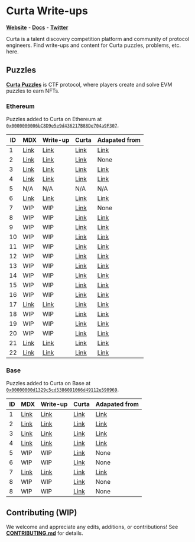 # Curta Write-ups

[**Website**](https://curta.wtf) - [**Docs**](https://curta.wtf/docs) - [**Twitter**](https://twitter.com/curta_ctf)

Curta is a talent discovery competition platform and community of protocol engineers. Find write-ups and content for Curta puzzles, problems, etc. here.

## Puzzles

[**Curta Puzzles**](https://curta.wtf/docs/puzzles/overview) is CTF protocol, where players create and solve EVM puzzles to earn NFTs.

### Ethereum

Puzzles added to Curta on Ethereum at [`0x0000000006bC8D9e5e9d436217B88De704a9F307`](https://etherscan.io/address/0x0000000006bC8D9e5e9d436217B88De704a9F307).

| ID  | MDX                         | Write-up                                         | Curta                                   | Adapated from                                                                                                                            |
| --- | --------------------------- | ------------------------------------------------ | --------------------------------------- | ---------------------------------------------------------------------------------------------------------------------------------------- |
| 1   | [Link](/puzzles/eth/1.mdx)  | [Link](https://curta.wtf/puzzle/eth:1/write-up)  | [Link](https://curta.wtf/puzzle/eth:1)  | [Link](https://twitter.com/fiveoutofnine/status/1632257580960546816)                                                                     |
| 2   | [Link](/puzzles/eth/2.mdx)  | [Link](https://curta.wtf/puzzle/eth:2/write-up)  | [Link](https://curta.wtf/puzzle/eth:2)  | None                                                                                                                                     |
| 3   | [Link](/puzzles/eth/3.mdx)  | [Link](https://curta.wtf/puzzle/eth:3/write-up)  | [Link](https://curta.wtf/puzzle/eth:3)  | [Link](https://twitter.com/rileyholterhus/status/1637905710095933441)                                                                    |
| 4   | [Link](/puzzles/eth/4.mdx)  | [Link](https://curta.wtf/puzzle/eth:4/write-up)  | [Link](https://curta.wtf/puzzle/eth:4)  | [Link](https://hackmd.io/@xNSnimr_Rk68TArjAjMQvw/HkypUNJW2)                                                                              |
| 5   | N/A                         | N/A                                              | N/A                                     | N/A                                                                                                                                      |
| 6   | [Link](/puzzles/eth/6.mdx)  | [Link](https://curta.wtf/puzzle/eth:6/write-up)  | [Link](https://curta.wtf/puzzle/eth:6)  | [Link](https://hackmd.io/@IeEhYVhsSYa8OCSUqHthzQ/rJVIJViZn)                                                                              |
| 7   | WIP                         | WIP                                              | [Link](https://curta.wtf/puzzle/eth:7)  | None                                                                                                                                     |
| 8   | WIP                         | WIP                                              | [Link](https://curta.wtf/puzzle/eth:8)  | [Link](https://twitter.com/gf_256/status/1651346013792227332)                                                                            |
| 9   | WIP                         | WIP                                              | [Link](https://curta.wtf/puzzle/eth:9)  | [Link](https://github.com/clabby/curta-puzzle/blob/8fbfb95db1f5fa90911246aa177b153e04dffba5/test/Challenge.t.sol)                        |
| 10  | WIP                         | WIP                                              | [Link](https://curta.wtf/puzzle/eth:10) | [Link](https://twitter.com/fiveoutofnine/status/1658930303019122688)                                                                     |
| 11  | WIP                         | WIP                                              | [Link](https://curta.wtf/puzzle/eth:11) | [Link](https://github.com/leonardoalt/baby_its_me/tree/ce6de115dda28ff5357f1dfa99f4e724a18b9b29/solution)                                |
| 12  | WIP                         | WIP                                              | [Link](https://curta.wtf/puzzle/eth:12) | [Link](https://twitter.com/0xKaden/status/1664026474813489153)                                                                           |
| 13  | WIP                         | WIP                                              | [Link](https://curta.wtf/puzzle/eth:13) | [Link](https://twitter.com/exp_table/status/1678260264893026305)                                                                         |
| 14  | WIP                         | WIP                                              | [Link](https://curta.wtf/puzzle/eth:14) | [Link](https://twitter.com/jtriley_eth/status/1683203592344473601)                                                                       |
| 15  | WIP                         | WIP                                              | [Link](https://curta.wtf/puzzle/eth:15) | [Link](https://twitter.com/zachobront/status/1688247687613743105)                                                                        |
| 16  | WIP                         | WIP                                              | [Link](https://curta.wtf/puzzle/eth:16) | [Link](https://twitter.com/devtooligan/status/1694746398326128777)                                                                       |
| 17  | [Link](/puzzles/eth/17.mdx) | [Link](https://curta.wtf/puzzle/eth:17/write-up) | [Link](https://curta.wtf/puzzle/eth:17) | [Link](https://github.com/hrkrshnn/notes/blob/1e1723cb089f16ae4faf1ab7da266be585d248b2/2023/curta.md)                                    |
| 18  | WIP                         | WIP                                              | [Link](https://curta.wtf/puzzle/eth:18) | [Link](https://twitter.com/eth_call/status/1706029458275119205)                                                                          |
| 19  | WIP                         | WIP                                              | [Link](https://curta.wtf/puzzle/eth:19) | [Link](https://twitter.com/sqrtrev/status/1727198251852636467)                                                                           |
| 20  | WIP                         | WIP                                              | [Link](https://curta.wtf/puzzle/eth:20) | [Link](https://twitter.com/vinami/status/1728482477965213760)                                                                            |
| 21  | [Link](/puzzles/eth/21.mdx) | [Link](https://curta.wtf/puzzle/eth:21/write-up) | [Link](https://curta.wtf/puzzle/eth:21) | [Link](https://github.com/chainlight-io/publications/tree/417d1475d3b7057db6e0da2cbaba6104576f3d20/ctf-writeups/curta-cup/Submerged)     |
| 22  | [Link](/puzzles/eth/22.mdx) | [Link](https://curta.wtf/puzzle/eth:22/write-up) | [Link](https://curta.wtf/puzzle/eth:22) | [Link](https://github.com/chainlight-io/publications/tree/417d1475d3b7057db6e0da2cbaba6104576f3d20/ctf-writeups/curta-cup/Stake%20Frens) |

### Base

Puzzles added to Curta on Base at [`0x00000000d1329c5cd5386091066d49112e590969`](https://basescan.org/address/0x00000000d1329c5cd5386091066d49112e590969).

| ID  | MDX                         | Write-up                                         | Curta                                   | Adapated from                                                                                                                                          |
| --- | --------------------------- | ------------------------------------------------ | --------------------------------------- | ------------------------------------------------------------------------------------------------------------------------------------------------------ |
| 1   | [Link](/puzzles/base/1.mdx) | [Link](https://curta.wtf/puzzle/base:1/write-up) | [Link](https://curta.wtf/puzzle/base:1) | [Link](https://github.com/chainlight-io/publications/tree/417d1475d3b7057db6e0da2cbaba6104576f3d20/ctf-writeups/curta-cup/Usurper's%20Throne)          |
| 2   | [Link](/puzzles/base/2.mdx) | [Link](https://curta.wtf/puzzle/base:2/write-up) | [Link](https://curta.wtf/puzzle/base:2) | [Link](https://github.com/chainlight-io/publications/blob/417d1475d3b7057db6e0da2cbaba6104576f3d20/ctf-writeups/curta-cup/AddressGame/writeup.md)      |
| 3   | [Link](/puzzles/base/3.mdx) | [Link](https://curta.wtf/puzzle/base:3/write-up) | [Link](https://curta.wtf/puzzle/base:3) | [Link](https://github.com/chainlight-io/publications/blob/417d1475d3b7057db6e0da2cbaba6104576f3d20/ctf-writeups/curta-cup/LatentRisk/writeup.md)       |
| 4   | [Link](/puzzles/base/4.mdx) | [Link](https://curta.wtf/puzzle/base:4/write-up) | [Link](https://curta.wtf/puzzle/base:4) | [Link](https://github.com/chainlight-io/publications/tree/417d1475d3b7057db6e0da2cbaba6104576f3d20/ctf-writeups/curta-cup/PairAssetManager/writeup.md) |
| 5   | WIP                         | WIP                                              | [Link](https://curta.wtf/puzzle/base:5) | None                                                                                                                                                   |
| 6   | WIP                         | WIP                                              | [Link](https://curta.wtf/puzzle/base:6) | None                                                                                                                                                   |
| 7   | [Link](/puzzles/base/7.mdx) | [Link](https://curta.wtf/puzzle/base:7/write-up) | [Link](https://curta.wtf/puzzle/base:7) | [Link](https://twitter.com/windowhan/status/1767501738930848200)                                                                                       |
| 8   | WIP                         | WIP                                              | [Link](https://curta.wtf/puzzle/base:8) | None                                                                                                                                                   |
| 8   | WIP                         | WIP                                              | [Link](https://curta.wtf/puzzle/base:8) | None                                                                                                                                                   |

## Contributing (WIP)

We welcome and appreciate any edits, additions, or contributions! See [**CONTRIBUTING.md**](/CONTRIBUTING.md) for details.

